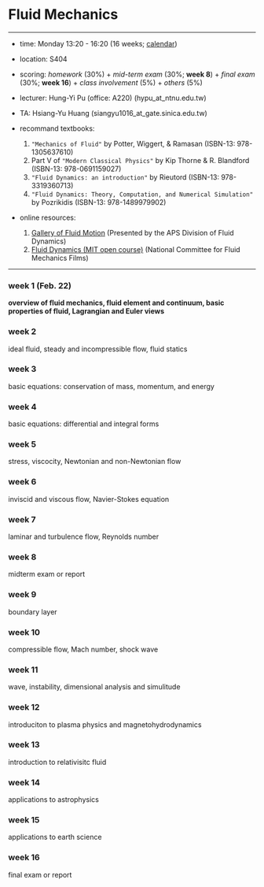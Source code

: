 # Fluid Mechanics
---

- time: Monday 13:20 - 16:20 (16 weeks; [calendar](/lecture/GR_pdf/2020calendar.pdf))

- location: S404 

- scoring: *homework* (30%) + *mid-term exam* (30%; **week 8**) + *final exam* (30%; **week 16**) + *class involvement* (5%) + *others* (5%)

- lecturer: Hung-Yi Pu (office: A220)
(hypu_at_ntnu.edu.tw)

- TA: Hsiang-Yu Huang
(siangyu1016_at_gate.sinica.edu.tw)



- recommand textbooks: 
  1. `"Mechanics of Fluid"` by Potter, Wiggert, & Ramasan (ISBN-13: 978-1305637610)
  2. Part V of `"Modern Classical Physics"` by Kip Thorne & R. Blandford (ISBN-13: 978-0691159027)
  3. `"Fluid Dynamics: an introduction"` by Rieutord (ISBN-13: 978-3319360713)
  4. `"Fluid Dynamics: Theory, Computation, and Numerical Simulation"` by Pozrikidis (ISBN-13: 978-1489979902) 



- online resources:
  1. [Gallery of Fluid Motion](https://gfm.aps.org/meetings?) (Presented by the APS Division of Fluid Dynamics)
  2. [Fluid Dynamics (MIT open course)](http://web.mit.edu/hml/ncfmf.html#preface) (National Committee for Fluid Mechanics Films)


---
### week 1 (Feb. 22)
**overview of fluid mechanics, fluid element and continuum, basic properties of fluid, Lagrangian and Euler views**

### week 2
ideal fluid, steady and incompressible flow, fluid statics

### week 3 
basic equations: conservation of mass, momentum, and energy

### week 4 
basic equations:  differential and integral forms

### week 5  
stress, viscocity, Newtonian and non-Newtonian flow

### week 6    
inviscid and viscous flow, Navier-Stokes equation

### week 7   
laminar and turbulence flow, Reynolds number

### week 8 
midterm exam or report

### week 9 
boundary layer

### week 10
compressible flow, Mach number, shock wave

### week 11
wave, instability, dimensional analysis and simulitude

### week 12
introduciton to plasma physics and magnetohydrodynamics

### week 13
introduction to relativisitc fluid

### week 14
applications to astrophysics

### week 15
applications to earth science

### week 16
final exam or report
